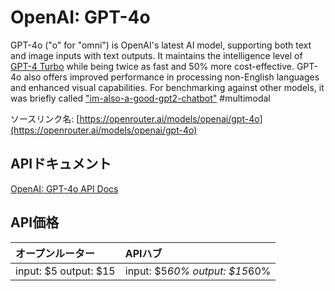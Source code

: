 # OpenAI: GPT-4o

GPT-4o ("o" for "omni") is OpenAI's latest AI model, supporting both text and image inputs with text outputs. It maintains the intelligence level of [GPT-4 Turbo](/models/openai/gpt-4-turbo) while being twice as fast and 50% more cost-effective. GPT-4o also offers improved performance in processing non-English languages and enhanced visual capabilities.
For benchmarking against other models, it was briefly called ["im-also-a-good-gpt2-chatbot"](https://twitter.com/LiamFedus/status/1790064963966370209)
#multimodal

ソースリンク名: [https://openrouter.ai/models/openai/gpt-4o](https://openrouter.ai/models/openai/gpt-4o)

## APIドキュメント

[OpenAI: GPT-4o API Docs](../apis/ja/OpenAI:_GPT-4o.md)

## API価格

| オープンルーター | APIハブ |
|:---|:---|
| input: $5 output: $15 | input: $5*60% output: $15*60% |
